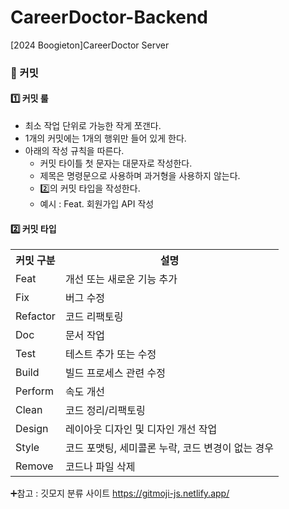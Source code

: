 # CareerDoctor-Backend
[2024 Boogieton]CareerDoctor Server


### 📢 커밋 <br>
#### 1️⃣ 커밋 룰
- 최소 작업 단위로 가능한 작게 쪼갠다.
- 1개의 커밋에는 1개의 행위만 들어 있게 한다.
- 아래의 작성 규칙을 따른다. <br>
  - 커밋 타이틀 첫 문자는 대문자로 작성한다.
  - 제목은 명령문으로 사용하며 과거형을 사용하지 않는다.
  - 2️⃣의 커밋 타입을 작성한다.
  - 예시 : Feat. 회원가입 API 작성
 

#### 2️⃣ 커밋 타입

<table>
    <tr>
        <th>커밋 구분</th>
        <th>설명</th>
    </tr>
    <tr>
        <td>Feat</td>
        <td>개선 또는 새로운 기능 추가</td>
    </tr>
    <tr>
        <td>Fix</td>
        <td>버그 수정</td>
    </tr>
    <tr>
        <td>Refactor</td>
        <td>코드 리팩토링</td>
    </tr>
    <tr>
        <td>Doc</td>
        <td>문서 작업</td>
    </tr>
    <tr>
        <td>Test</td>
        <td>테스트 추가 또는 수정</td>
    </tr>
    <tr>
        <td>Build</td>
        <td>빌드 프로세스 관련 수정</td>
    </tr>
    <tr>
        <td>Perform</td>
        <td>속도 개선</td>
    </tr>
    <tr>
        <td>Clean</td>
        <td>코드 정리/리팩토링</td>
    </tr>
    <tr>
        <td>Design</td>
        <td>레이아웃 디자인 및 디자인 개선 작업</td>
    </tr>
    <tr>
        <td>Style</td>
        <td>코드 포맷팅, 세미콜론 누락, 코드 변경이 없는 경우</td>
    </tr>
      <tr>
        <td>Remove</td>
        <td>코드나 파일 삭제</td>
    </tr>
</table>

➕참고 : 깃모지 분류 사이트 https://gitmoji-js.netlify.app/

